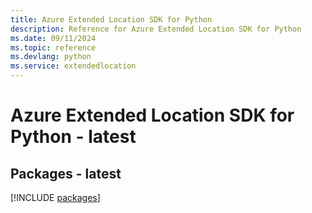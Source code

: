 ```yaml
---
title: Azure Extended Location SDK for Python
description: Reference for Azure Extended Location SDK for Python
ms.date: 09/11/2024
ms.topic: reference
ms.devlang: python
ms.service: extendedlocation
---
```

# Azure Extended Location SDK for Python - latest
## Packages - latest
[!INCLUDE [packages](extended-location-index.md)]